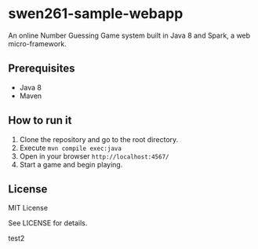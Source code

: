 # swen261-sample-webapp

An online Number Guessing Game system built in Java 8 and Spark,
a web micro-framework.


## Prerequisites

- Java 8
- Maven


## How to run it

1. Clone the repository and go to the root directory.
2. Execute `mvn compile exec:java`
3. Open in your browser `http://localhost:4567/`
4. Start a game and begin playing.


## License

MIT License

See LICENSE for details.

test2